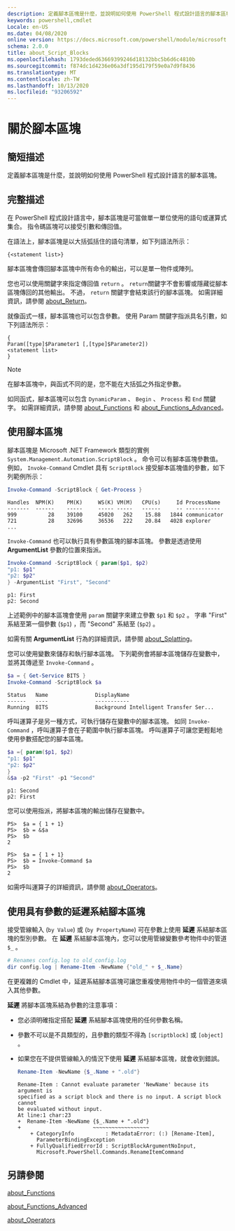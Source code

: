 ```yaml
---
description: 定義腳本區塊是什麼，並說明如何使用 PowerShell 程式設計語言的腳本區塊。
keywords: powershell,cmdlet
Locale: en-US
ms.date: 04/08/2020
online version: https://docs.microsoft.com/powershell/module/microsoft.powershell.core/about/about_script_blocks?view=powershell-7&WT.mc_id=ps-gethelp
schema: 2.0.0
title: about_Script_Blocks
ms.openlocfilehash: 1793deded63669399246d18132bbc5b6d6c4810b
ms.sourcegitcommit: f874dc1d4236e06a3df195d179f59e0a7d9f8436
ms.translationtype: MT
ms.contentlocale: zh-TW
ms.lasthandoff: 10/13/2020
ms.locfileid: "93206592"
---
```

# <a name="about-script-blocks"></a>關於腳本區塊

## <a name="short-description"></a>簡短描述

定義腳本區塊是什麼，並說明如何使用 PowerShell 程式設計語言的腳本區塊。

## <a name="long-description"></a>完整描述

在 PowerShell 程式設計語言中，腳本區塊是可當做單一單位使用的語句或運算式集合。
指令碼區塊可以接受引數和傳回值。

在語法上，腳本區塊是以大括弧括住的語句清單，如下列語法所示：

```
{<statement list>}
```

腳本區塊會傳回腳本區塊中所有命令的輸出，可以是單一物件或陣列。

您也可以使用關鍵字來指定傳回值 `return` 。 `return`關鍵字不會影響或隱藏從腳本區塊傳回的其他輸出。 不過， `return` 關鍵字會結束該行的腳本區塊。 如需詳細資訊，請參閱 [about_Return](about_Return.md)。

就像函式一樣，腳本區塊也可以包含參數。 使用 Param 關鍵字指派具名引數，如下列語法所示：

```
{
Param([type]$Parameter1 [,[type]$Parameter2])
<statement list>
}
```

> [!NOTE]
> 在腳本區塊中，與函式不同的是，您不能在大括弧之外指定參數。

如同函式，腳本區塊可以包含 `DynamicParam` 、 `Begin` 、 `Process` 和 `End` 關鍵字。 如需詳細資訊，請參閱 [about_Functions](about_Functions.md) 和 [about_Functions_Advanced](about_Functions_Advanced.md)。

## <a name="using-script-blocks"></a>使用腳本區塊

腳本區塊是 Microsoft .NET Framework 類型的實例 `System.Management.Automation.ScriptBlock` 。 命令可以有腳本區塊參數值。 例如， `Invoke-Command` Cmdlet 具有 `ScriptBlock` 接受腳本區塊值的參數，如下列範例所示：

```powershell
Invoke-Command -ScriptBlock { Get-Process }
```

```Output
Handles  NPM(K)    PM(K)     WS(K) VM(M)   CPU(s)     Id ProcessName
-------  ------    -----     ----- -----   ------     -- -----------
999          28    39100     45020   262    15.88   1844 communicator
721          28    32696     36536   222    20.84   4028 explorer
...
```

`Invoke-Command` 也可以執行具有參數區塊的腳本區塊。
參數是透過使用 **ArgumentList** 參數的位置來指派。

```powershell
Invoke-Command -ScriptBlock { param($p1, $p2)
"p1: $p1"
"p2: $p2"
} -ArgumentList "First", "Second"
```

```Output
p1: First
p2: Second
```

上述範例中的腳本區塊會使用 `param` 關鍵字來建立參數 `$p1` 和 `$p2` 。 字串 "First" 系結至第一個參數 (`$p1`) ，而 "Second" 系結至 (`$p2`) 。

如需有關 **ArgumentList** 行為的詳細資訊，請參閱 [about_Splatting](about_Splatting.md#splatting-with-arrays)。

您可以使用變數來儲存和執行腳本區塊。 下列範例會將腳本區塊儲存在變數中，並將其傳遞至 `Invoke-Command` 。

```powershell
$a = { Get-Service BITS }
Invoke-Command -ScriptBlock $a
```

```Output
Status   Name               DisplayName
------   ----               -----------
Running  BITS               Background Intelligent Transfer Ser...
```

呼叫運算子是另一種方式，可執行儲存在變數中的腳本區塊。
如同 `Invoke-Command` ，呼叫運算子會在子範圍中執行腳本區塊。 呼叫運算子可讓您更輕鬆地使用參數搭配您的腳本區塊。

```powershell
$a ={ param($p1, $p2)
"p1: $p1"
"p2: $p2"
}
&$a -p2 "First" -p1 "Second"
```

```Output
p1: Second
p2: First
```

您可以使用指派，將腳本區塊的輸出儲存在變數中。

```
PS>  $a = { 1 + 1}
PS>  $b = &$a
PS>  $b
2
```

```
PS>  $a = { 1 + 1}
PS>  $b = Invoke-Command $a
PS>  $b
2
```

如需呼叫運算子的詳細資訊，請參閱 [about_Operators](about_Operators.md)。

## <a name="using-delay-bind-script-blocks-with-parameters"></a>使用具有參數的延遲系結腳本區塊

接受管線輸入 (`by Value`) 或 (`by PropertyName`) 可在參數上使用 **延遲** 系結腳本區塊的型別參數。
在 **延遲** 系結腳本區塊內，您可以使用管線變數參考物件中的管道 `$_` 。

```powershell
# Renames config.log to old_config.log
dir config.log | Rename-Item -NewName {"old_" + $_.Name}
```

在更複雜的 Cmdlet 中，延遲系結腳本區塊可讓您重複使用物件中的一個管道來填入其他參數。

**延遲** 將腳本區塊系結為參數的注意事項：

- 您必須明確指定搭配 **延遲** 系結腳本區塊使用的任何參數名稱。
- 參數不可以是不具類型的，且參數的類型不得為 `[scriptblock]` 或 `[object]` 。
- 如果您在不提供管線輸入的情況下使用 **延遲** 系結腳本區塊，就會收到錯誤。

  ```powershell
  Rename-Item -NewName {$_.Name + ".old"}
  ```

  ```Output
  Rename-Item : Cannot evaluate parameter 'NewName' because its argument is
  specified as a script block and there is no input. A script block cannot
  be evaluated without input.
  At line:1 char:23
  +  Rename-Item -NewName {$_.Name + ".old"}
  +                       ~~~~~~~~~~~~~~~~~~
      + CategoryInfo          : MetadataError: (:) [Rename-Item],
        ParameterBindingException
      + FullyQualifiedErrorId : ScriptBlockArgumentNoInput,
        Microsoft.PowerShell.Commands.RenameItemCommand
  ```

## <a name="see-also"></a>另請參閱

[about_Functions](about_Functions.md)

[about_Functions_Advanced](about_Functions_Advanced.md)

[about_Operators](about_Operators.md)
